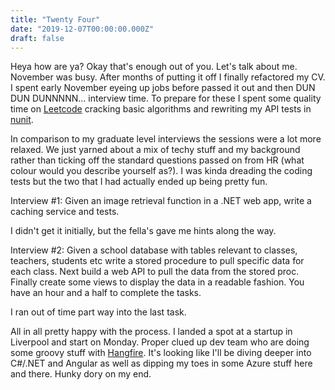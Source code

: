```yaml
---
title: "Twenty Four"
date: "2019-12-07T00:00:00.000Z"
draft: false
---
```


Heya how are ya? Okay that's enough out of you. Let's talk about me. November was busy. After months of putting it off I finally refactored my CV. I spent early November eyeing up jobs before passed it out and then DUN DUN DUNNNNN... interview time. To prepare for these I spent some quality time on [Leetcode](https://leetcode.com/problemset/top-interview-questions) cracking basic algorithms and rewriting my API tests in [nunit](https://github.com/ashmidgley/bookshelf-api/tree/master/Bookshelf.Tests).

In comparison to my graduate level interviews the sessions were a lot more relaxed. We just yarned about a mix of techy stuff and my background rather than ticking off the standard questions passed on from HR (what colour would you describe yourself as?). I was kinda dreading the coding tests but the two that I had actually ended up being pretty fun. 

Interview #1: Given an image retrieval function in a .NET web app, write a caching service and tests.

I didn't get it initially, but the fella's gave me hints along the way.

Interview #2: Given a school database with tables relevant to classes, teachers, students etc write a stored procedure to pull specific data for each class. Next build a web API to pull the data from the stored proc. Finally create some views to display the data in a readable fashion. You have an hour and a half to complete the tasks.

I ran out of time part way into the last task.

All in all pretty happy with the process. I landed a spot at a startup in Liverpool and start on Monday. Proper clued up dev team who are doing some groovy stuff with [Hangfire](https://github.com/HangfireIO/Hangfire). It's looking like I'll be diving deeper into C#/.NET and Angular as well as dipping my toes in some Azure stuff here and there. Hunky dory on my end.